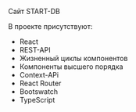 Сайт START-DB

В проекте присутствуют:
 - React
 - REST-API
 - Жизненный циклы компонентов
 - Компоненты высшего порядка
 - Context-APi
 - React Router
 - Bootswatch
 - TypeScript